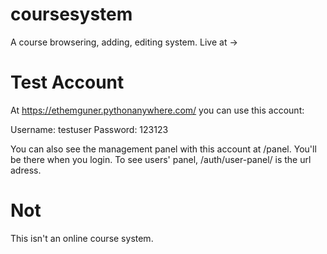 # coursesystem
A course browsering, adding, editing system. Live at ->

# Test Account
At https://ethemguner.pythonanywhere.com/ you can use this account:

Username: testuser
Password: 123123

You can also see the management panel with this account at /panel. You'll be there when you login. 
To see users' panel, /auth/user-panel/ is the url adress.

# Not
This isn't an online course system.
